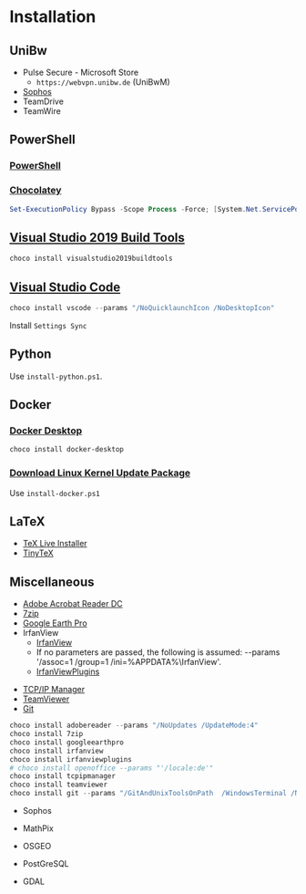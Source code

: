 # Installation

## UniBw

* Pulse Secure - Microsoft Store
  * `https://webvpn.unibw.de` (UniBwM)
* [Sophos](https://webvpn.unibw.de/rz/dienste-und-leistungen/it-sicherheit/,DanaInfo=www.unibw.de,SSL+virenschutz)
* TeamDrive
* TeamWire
  
## PowerShell

### [PowerShell](https://github.com/PowerShell/PowerShell/releases)

### [Chocolatey](https://chocolatey.org/install)

```PowerShell
Set-ExecutionPolicy Bypass -Scope Process -Force; [System.Net.ServicePointManager]::SecurityProtocol = [System.Net.ServicePointManager]::SecurityProtocol -bor 3072; iex ((New-Object System.Net.WebClient).DownloadString('https://community.chocolatey.org/install.ps1'))
```

## [Visual Studio 2019 Build Tools](https://community.chocolatey.org/packages/visualstudio2019buildtools#install)

```PowerShell
choco install visualstudio2019buildtools
```

## [Visual Studio Code](https://community.chocolatey.org/packages/vscode)

```PowerShell
choco install vscode --params "/NoQuicklaunchIcon /NoDesktopIcon"
```

Install `Settings Sync`

## Python

Use `install-python.ps1`.

## Docker

### [Docker Desktop](https://community.chocolatey.org/packages/docker-desktop)

```PowerShell
choco install docker-desktop
```

### [Download Linux Kernel Update Package](https://docs.microsoft.com/en-us/windows/wsl/install-win10#step-4---download-the-linux-kernel-update-package)

Use `install-docker.ps1`

## LaTeX

* [TeX Live Installer](https://community.chocolatey.org/packages/texlive)
* [TinyTeX](https://community.chocolatey.org/packages/tinytex)

## Miscellaneous

* [Adobe Acrobat Reader DC](https://community.chocolatey.org/packages/adobereader)
* [7zip](https://community.chocolatey.org/packages/7zip/19.0)
* [Google Earth Pro](https://community.chocolatey.org/packages/googleearthpro)
* IrfanView
  * [IrfanView](https://community.chocolatey.org/packages/IrfanView)
  * If no parameters are passed, the following is assumed: --params '/assoc=1 /group=1 /ini=%APPDATA%\IrfanView'.
  * [IrfanViewPlugins](https://community.chocolatey.org/packages/irfanviewplugins)
<!-- * [Apache OpenOffice](https://community.chocolatey.org/packages/OpenOffice) -->
* [TCP/IP Manager](https://community.chocolatey.org/packages/tcpipmanager)
* [TeamViewer](https://community.chocolatey.org/packages/teamviewer)
* [Git](https://community.chocolatey.org/packages/git)

```PowerShell
choco install adobereader --params "/NoUpdates /UpdateMode:4"
choco install 7zip
choco install googleearthpro
choco install irfanview
choco install irfanviewplugins
# choco install openoffice --params "'/locale:de'"
choco install tcpipmanager
choco install teamviewer
choco install git --params "/GitAndUnixToolsOnPath  /WindowsTerminal /NoShellIntegration /NoGuiHereIntegration /NoShellHereIntegration /SChannel"
```

* Sophos
* MathPix

* OSGEO
* PostGreSQL
* GDAL